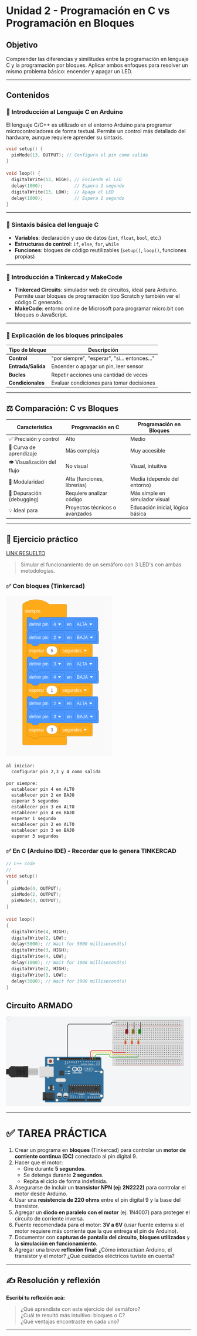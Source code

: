 
# Unidad 2 - Programación en C vs Programación en Bloques

##  Objetivo

Comprender las diferencias y similitudes entre la programación en lenguaje C y la programación por bloques. Aplicar ambos enfoques para resolver un mismo problema básico: encender y apagar un LED.

---

##  Contenidos

### 🔹 Introducción al Lenguaje C en Arduino

El lenguaje C/C++ es utilizado en el entorno Arduino para programar microcontroladores de forma textual. Permite un control más detallado del hardware, aunque requiere aprender su sintaxis.

```c
void setup() {
  pinMode(13, OUTPUT); // Configura el pin como salida
}

void loop() {
  digitalWrite(13, HIGH); // Enciende el LED
  delay(1000);            // Espera 1 segundo
  digitalWrite(13, LOW);  // Apaga el LED
  delay(1000);            // Espera 1 segundo
}
```

---

### 🔹 Sintaxis básica del lenguaje C

- **Variables**: declaración y uso de datos (`int`, `float`, `bool`, etc.)
- **Estructuras de control**: `if`, `else`, `for`, `while`
- **Funciones**: bloques de código reutilizables (`setup()`, `loop()`, funciones propias)

---

### 🔹 Introducción a Tinkercad y MakeCode

- **Tinkercad Circuits**: simulador web de circuitos, ideal para Arduino. Permite usar bloques de programación tipo Scratch y también ver el código C generado.
- **MakeCode**: entorno online de Microsoft para programar micro:bit con bloques o JavaScript.

---

### 🔹 Explicación de los bloques principales

| Tipo de bloque       | Descripción                                    |
|----------------------|------------------------------------------------|
| **Control**          | "por siempre", "esperar", "si... entonces..."  |
| **Entrada/Salida**   | Encender o apagar un pin, leer sensor          |
| **Bucles**           | Repetir acciones una cantidad de veces         |
| **Condicionales**    | Evaluar condiciones para tomar decisiones      |

---

## ⚖️ Comparación: C vs Bloques

| Característica               | Programación en C                        | Programación en Bloques           |
|-----------------------------|------------------------------------------|-----------------------------------|
| ✅ Precisión y control       | Alto                                     | Medio                             |
| 🧠 Curva de aprendizaje      | Más compleja                             | Muy accesible                     |
| 👁️ Visualización del flujo  | No visual                                | Visual, intuitiva                 |
| 🧩 Modularidad               | Alta (funciones, librerías)              | Media (depende del entorno)       |
| 🔧 Depuración (debugging)   | Requiere analizar código                 | Más simple en simulador visual    |
| 💡 Ideal para               | Proyectos técnicos o avanzados           | Educación inicial, lógica básica  |

---

## 🔁 Ejercicio práctico

[LINK RESUELTO](https://www.tinkercad.com/things/a5b6ZmKXfj2/editel?returnTo=%2Fdashboard%2Fcollections%2F9Th4JMdooGd%2Fcircuits&sharecode=Ewffj7LZRPKxSyDBEm4lr_XWyI8OPd_GRZdSOkQaC4Y)

> Simular el funcionamiento de un semáforo con 3 LED's con ambas metodologías.

### ✅ Con bloques (Tinkercad)

![Bloques Tinkercad](/img/bloquesSemaforo.png)

```
al iniciar:
  configurar pin 2,3 y 4 como salida

por siempre:
  establecer pin 4 en ALTO
  establecer pin 2 en BAJO
  esperar 5 segundos
  establecer pin 3 en ALTO
  establecer pin 4 en BAJO
  esperar 1 segundo
  establecer pin 2 en ALTO
  establecer pin 3 en BAJO
  esperar 3 segundos
```

### ✅ En C (Arduino IDE) - Recordar que  lo genera TINKERCAD

```c
// C++ code
//
void setup()
{
  pinMode(4, OUTPUT);
  pinMode(2, OUTPUT);
  pinMode(3, OUTPUT);
}

void loop()
{
  digitalWrite(4, HIGH);
  digitalWrite(2, LOW);
  delay(5000); // Wait for 5000 millisecond(s)
  digitalWrite(3, HIGH);
  digitalWrite(4, LOW);
  delay(1000); // Wait for 1000 millisecond(s)
  digitalWrite(2, HIGH);
  digitalWrite(3, LOW);
  delay(3000); // Wait for 3000 millisecond(s)
}
```

## Circuito ARMADO

![Circuito semaforo](/img/semaforo.png)

---

# ✅ TAREA PRÁCTICA

1. Crear un programa en **bloques** (Tinkercad) para controlar un **motor de corriente continua (DC)** conectado al pin digital 9.
2. Hacer que el motor:
   - Gire durante **5 segundos**.
   - Se detenga durante **2 segundos**.
   - Repita el ciclo de forma indefinida.
3. Asegurarse de incluir un **transistor NPN (ej: 2N2222)** para controlar el motor desde Arduino.
4. Usar una **resistencia de 220 ohms** entre el pin digital 9 y la base del transistor.
5. Agregar un **diodo en paralelo con el motor** (ej: 1N4007) para proteger el circuito de corriente inversa.
6. Fuente recomendada para el motor: **3V a 6V** (usar fuente externa si el motor requiere más corriente que la que entrega el pin de Arduino).
7. Documentar con **capturas de pantalla del circuito**, **bloques utilizados** y la **simulación en funcionamiento**.
8. Agregar una breve **reflexión final**: ¿Cómo interactúan Arduino, el transistor y el motor? ¿Qué cuidados eléctricos tuviste en cuenta?
---

## ✍️ Resolución y reflexión

**Escribí tu reflexión acá:**

> ¿Qué aprendiste con este ejercicio del semáforo?  
> ¿Cuál te resultó más intuitivo: bloques o C?  
> ¿Qué ventajas encontraste en cada uno?

---
